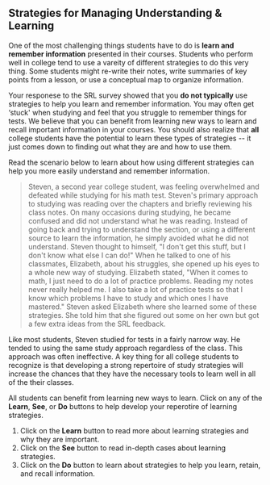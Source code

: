 ## Strategies for Managing Understanding & Learning

One of the most challenging things students have to do is **learn and remember information** presented in their courses. Students who perform well in college tend to use a vareity of different strategies to do this very thing. Some students might re-write their notes, write summaries of key points from a lesson, or use a conceptual map to organize information.

Your responese to the SRL survey showed that you **do not typically** use strategies to help you learn and remember information. You may often  get ‘stuck' when studying and feel that you struggle to remember things for tests. We believe that you can benefit from learning new ways to learn and recall important information in your courses. You should also realize that **all** college students have the potential to learn these types of strategies -- it just comes down to finding out what they are and how to use them. 

Read the scenario below to learn about how using different strategies can help you more easily understand and remember information.

> Steven, a second year college student, was feeling overwhelmed and defeated while studying for his math test. Steven's primary approach to studying was reading over the chapters and briefly reviewing his class notes. On many occasions during studying, he became confused and did not understand what he was reading. Instead of going back and trying to understand the section, or using a different source to learn the information, he simply avoided what he did not understand. Steven thought to himself, "I don't get this stuff, but I don't know what else I can do!" When he talked to one of his classmates, Elizabeth, about his struggles, she opened up his eyes to a whole new way of studying. Elizabeth stated, "When it comes to math, I just need to do a lot of practice problems. Reading my notes never really helped me. I also take a lot of practice tests so that I know which problems I have to study and which ones I have mastered." Steven asked Elizabeth where she learned some of these strategies. She told him that she figured out some on her own but got a few extra ideas from the SRL feedback.

Like most students, Steven studied for tests in a fairly narrow way. He tended to using the same study approach regardless of the class. This approach was often ineffective. A key thing for all college students to recognize is that developing a strong repertoire of study strategies will increase the chances that they have the necessary tools to learn well in all of the their classes.

All students can benefit from learning new ways to learn. Click on any of the **Learn**, **See**, or **Do** buttons to help develop your reperotire of learning strategies. 

1. Click on the **Learn** button to read more about learning strategies and why they are important.
2. Click on the **See** button to read in-depth cases about learning strategies. 
3. Click on the **Do** button to learn about strategies to help you learn, retain, and recall information.
